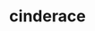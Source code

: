 ---
id: 815
title: cinderace
types: [fire]
image: https://raw.githubusercontent.com/PokeAPI/sprites/master/sprites/pokemon/815.png
---